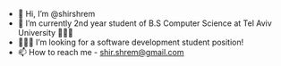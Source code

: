 - 👋 Hi, I’m @shirshrem
- 🌱 I’m currently 2nd year student of B.S Computer Science at Tel Aviv University 👩🏻‍🎓
- 👩🏻‍💻 I’m looking for a software development student position!
- 📫 How to reach me - shir.shrem@gmail.com
